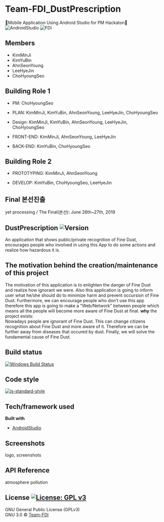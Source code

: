 # Team-FDI_DustPrescription
🌟Mobile Application Using Android Studio for PM Hackaton🌟
<br/>
![AndroidStudio](https://img.shields.io/badge/AndroidStudio-JAVA-informational.svg)
![FDI](https://img.shields.io/badge/Team-FDI-darkgreen.svg)

## Members
* KimMinJi
* KimYuBin
* AhnSeonYoung
* LeeHyeJin
* ChoHyoungSeo


## Building Role 1 
* PM: ChoHyoungSeo

* PLAN: KimMinJi, KimYuBin, AhnSeonYoung, LeeHyeJin, ChoHyoungSeo

* Design: KimMinJi, KimYuBin, AhnSeonYoung, LeeHyeJin, ChoHyoungSeo

* FRONT-END: KimMinJi, AhnSeonYoung, LeeHyeJin

* BACK-END: KimYuBin, ChoHyoungSeo

## Building Role 2
* PROTOTYPING: KimMinJi, AhnSeonYoung

* DEVELOP: KimYuBin, ChoHyoungSeo, LeeHyeJin

## Final 본선진출
yet processing / The Final(본선): June 26th~27th, 2019

## DustPrescription ![Version](https://img.shields.io/badge/Version-0.2.1-green.svg)
An application that shows public/private recognition of Fine Dust, encourages people who involved in using this App to do some actions and realize how hazardous it is.

## The motivation behind the creation/maintenance of this project
The motivation of this application is to enlighten the danger of Fine Dust and realize how ignorant we were. Also this application is going to inform user what he/she should do to minimize harm and prevent occursion of Fine Dust.
Furthermore, we can encourage people who don't use this app therefore this app is going to make a "Web/Network" between people which means all the people will become more aware of Fine Dust at final.
**why** the project exists: 
<br>
Nowadays people are ignorant of Fine Dust. This can change citizens recognition about Fine Dust and more aware of it. 
Therefore we can be further away from diseases that occured by dust.
Finally, we will solve the fundamental cause of Fine Dust.


## Build status
[![Windows Build Status](https://ci.appveyor.com/api/projects/status/github/ChoHyoungSeo/Team-FDI_DustDescription?branch=master&svg=true)](https://ci.appveyor.com/project/akashnimare/foco/branch/master)

## Code style
[![js-standard-style](https://img.shields.io/badge/code%20style-standard-brightgreen.svg?style=flat)](https://github.com/feross/standard)
 
## Tech/framework used
<b>Built with</b>
- [AndroidStudio](https://developer.android.com/studio/install?hl=ko)

## Screenshots
logo, screenshots 

## API Reference
atmosphere pollution

## License [![License: GPL v3](https://img.shields.io/badge/License-GPLv3-blue.svg)](https://www.gnu.org/licenses/gpl-3.0)
GNU General Public License (GPLv3)
<br/>
GNU 3.0 © [Team-FDI](https://github.com/ChoHyoungSeo/Team-FDI_DustDescription)
